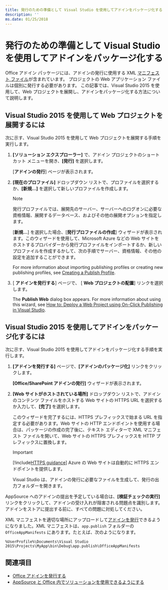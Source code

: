 ```yaml
---
title: 発行のための準備として Visual Studio を使用してアドインをパッケージ化する
description: ''
ms.date: 01/25/2018
---
```



# <a name="package-your-add-in-using-visual-studio-to-prepare-for-publishing"></a>発行のための準備として Visual Studio を使用してアドインをパッケージ化する

Office アドイン パッケージには、アドインの発行に使用する XML [マニフェスト ファイル](../develop/add-in-manifests.md)が含まれています。 プロジェクトの Web アプリケーション ファイルは個別に発行する必要があります。 この記事では、Visual Studio 2015 を使用して、Web プロジェクトを展開し、アドインをパッケージ化する方法について説明します。

## <a name="to-deploy-your-web-project-using-visual-studio-2015"></a>Visual Studio 2015 を使用して Web プロジェクトを展開するには

次に示す、Visual Studio 2015 を使用して Web プロジェクトを展開する手順を実行します。

1. **[ソリューション エクスプローラー]** で、アドイン プロジェクトのショートカット メニューを開き、**[発行]** を選択します。
    
    [**アドインの発行**] ページが表示されます。
    
2. **[現在のプロファイル]** ドロップダウン リストで、プロファイルを選択するか、**[新規…]** を選択して新しいプロファイルを作成します。
    
    > [!NOTE]
    > 発行プロファイルでは、展開先のサーバー、サーバーへのログオンに必要な資格情報、展開するデータベース、およびその他の展開オプションを指定します。

    [**新規...**] を選択した場合、[**発行プロファイルの作成**] ウィザードが表示されます。このウィザードを使用して、Microsoft Azure などの Web サイトをホストするプロバイダーから発行プロファイルをインポートするか、新しいプロファイルを作成するかして、次の手順でサーバー、資格情報、その他の設定を追加することができます。
    
    For more information about importing publishing profiles or creating new publishing profiles, see [Creating a Publish Profile](http://msdn.microsoft.com/ja-jp/library/dd465337.aspx#creating_a_profile).
    
3. [ **アドインを発行する**] ページで、 [ **Web プロジェクトの配置**] リンクを選択します。
    
    The  **Publish Web** dialog box appears. For more information about using this wizard, see [How to: Deploy a Web Project using On-Click Publishing in Visual Studio](http://msdn.microsoft.com/ja-jp/library/dd465337.aspx).
    

## <a name="to-package-your-add-in-using-visual-studio-2015"></a>Visual Studio 2015 を使用してアドインをパッケージ化するには

次に示す、Visual Studio 2015 を使用してアドインをパッケージ化する手順を実行します。

1. **[アドインを発行する]** ページで、**[アドインのパッケージ化]** リンクをクリックします。
    
    **[Office/SharePoint アドインの発行]** ウィザードが表示されます。
    
2. **[Web サイトがホストされている場所]** ドロップダウン リストで、アドインのコンテンツ ファイルをホストする Web サイトの HTTPS URL を選択するか入力して、**[完了]** を選択します。 
    
    このウィザードを完了するには、HTTPS プレフィックスで始まる URL を指定する必要があります。Web サイトの HTTP エンドポイントを使用する場合は、パッケージの作成の完了後に、テキスト エディターで XML マニフェスト ファイルを開いて、Web サイトの HTTPS プレフィックスを HTTP プレフィックスに置換します。 

    > [!IMPORTANT]
    > [!include[HTTPS guidance](../includes/https-guidance.md)] Azure の Web サイトは自動的に HTTPS エンドポイントを提供します。

    Visual Studio は、アドインの発行に必要なファイルを生成して、発行の出力フォルダーを開きます。 
    
AppSource へのアドインの提出を予定している場合は、**[検証チェックの実行]** リンクをクリックして、アドインの受け入れが阻害される問題点を識別します。アドインをストアに提出する前に、すべての問題に対処してください。

XML マニフェストを適切な場所にアップロードして[アドインを発行](../publish/publish.md)できるようになりました。XML マニフェストは、`app.publish` フォルダーの `OfficeAppManifests` にあります。たとえば、次のようになります。

 `%UserProfile%\Documents\Visual Studio 2015\Projects\MyApp\bin\Debug\app.publish\OfficeAppManifests`


## <a name="see-also"></a>関連項目

- [Office アドインを発行する](../publish/publish.md)
- 
  [AppSource と Office 内でソリューションを使用できるようにする](https://docs.microsoft.com/ja-jp/office/dev/store/submit-to-the-office-store)
    
